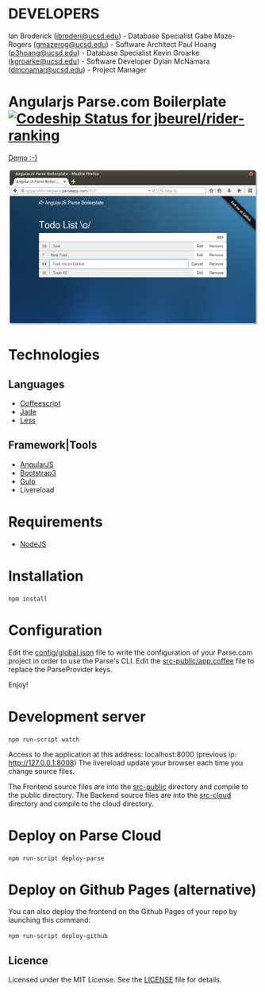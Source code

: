 # DEVELOPERS
Ian Broderick (ibroderi@ucsd.edu) - Database Specialist
Gabe Maze-Rogers (gmazerog@ucsd.edu) - Software Architect
Paul Hoang (p3hoang@ucsd.edu) - Database Specialist
Kevin Groarke (kgroarke@ucsd.edu) - Software Developer
Dylan McNamara (dmcnamar@ucsd.edu) - Project Manager

Angularjs Parse.com Boilerplate  [ ![Codeship Status for jbeurel/rider-ranking](https://codeship.com/projects/353a5570-49bb-0132-890d-62ad83b9cfff/status?branch=master)](https://codeship.com/projects/55198)
===============================

[Demo :-)](http://ng-parse-boilerplate.parseapp.com)

![Demo Screenshot](./doc/angular-parse-boilerplate.png)

# Technologies

## Languages
- [Coffeescript](http://coffeescript.org/)
- [Jade](http://jade-lang.com/)
- [Less](http://www.lesscss.org/)

## Framework|Tools
- [AngularJS](http://angularjs.org/)
- [Bootstrap3](http://getbootstrap.com/)
- [Gulp](http://gulpjs.com/)
- Livereload

# Requirements

- [NodeJS](http://nodejs.org/)

# Installation

  `npm install`

# Configuration

Edit the [config/global.json](./config/global.json) file to write the configuration of your Parse.com project in order to use the Parse's CLI.
Edit the [src-public/app.coffee](./src-public/app.coffee) file to replace the ParseProvider keys.

Enjoy!

# Development server

  `npm run-script watch`

Access to the application at this address: localhost:8000 (previous ip: http://127.0.0.1:8008)
The livereload update your browser each time you change source files.

The Frontend source files are into the [src-public](./src-public) directory and compile to the public directory.
The Backend source files are into the [src-cloud](./src-cloud) directory and compile to the cloud directory.

# Deploy on Parse Cloud

  `npm run-script deploy-parse`

# Deploy on Github Pages (alternative)

You can also deploy the frontend on the Github Pages of your repo by launching this command:

  `npm run-script deploy-github`

## Licence

Licensed under the MIT License. See the [LICENSE](LICENSE) file for details.
